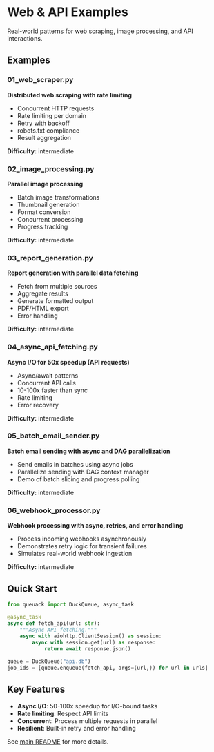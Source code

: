 # Web & API Examples

Real-world patterns for web scraping, image processing, and API interactions.

## Examples

### 01_web_scraper.py
**Distributed web scraping with rate limiting**
- Concurrent HTTP requests
- Rate limiting per domain
- Retry with backoff
- robots.txt compliance
- Result aggregation

**Difficulty:** intermediate

### 02_image_processing.py
**Parallel image processing**
- Batch image transformations
- Thumbnail generation
- Format conversion
- Concurrent processing
- Progress tracking

**Difficulty:** intermediate

### 03_report_generation.py
**Report generation with parallel data fetching**
- Fetch from multiple sources
- Aggregate results
- Generate formatted output
- PDF/HTML export
- Error handling

**Difficulty:** intermediate

### 04_async_api_fetching.py
**Async I/O for 50x speedup (API requests)**
- Async/await patterns
- Concurrent API calls
- 10-100x faster than sync
- Rate limiting
- Error recovery

**Difficulty:** intermediate

### 05_batch_email_sender.py
**Batch email sending with async and DAG parallelization**
- Send emails in batches using async jobs
- Parallelize sending with DAG context manager
- Demo of batch slicing and progress polling

**Difficulty:** intermediate

### 06_webhook_processor.py
**Webhook processing with async, retries, and error handling**
- Process incoming webhooks asynchronously
- Demonstrates retry logic for transient failures
- Simulates real-world webhook ingestion

**Difficulty:** intermediate

## Quick Start

```python
from queuack import DuckQueue, async_task

@async_task
async def fetch_api(url: str):
    """Async API fetching."""
    async with aiohttp.ClientSession() as session:
        async with session.get(url) as response:
            return await response.json()

queue = DuckQueue("api.db")
job_ids = [queue.enqueue(fetch_api, args=(url,)) for url in urls]
```

## Key Features

- **Async I/O**: 50-100x speedup for I/O-bound tasks
- **Rate limiting**: Respect API limits
- **Concurrent**: Process multiple requests in parallel
- **Resilient**: Built-in retry and error handling

See [main README](../../../README.md) for more details.
